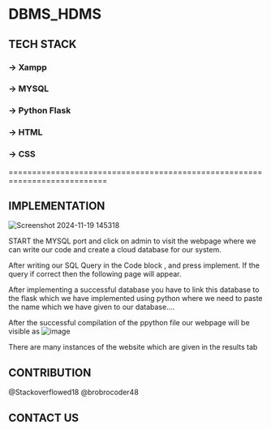 # DBMS_HDMS

## TECH STACK
### -> Xampp 
### -> MYSQL
### -> Python Flask

### -> HTML
### -> CSS
===========================================================================

## IMPLEMENTATION
  ![Screenshot 2024-11-19 145318](https://github.com/user-attachments/assets/f2ca9a5c-e9fc-4abf-bb37-c9e6ae0dc9c7)

  START the MYSQL port and click on admin to visit the webpage where we can write our code and create a cloud database for our system.
  
  
  After writing our SQL Query in the Code block , and press implement. If the query if correct then the following page will appear.

  
  After implementing a successful database you have to link this database to the flask which we have implemented using python
  where we need to paste the name which we have given to our database....

  After the successful compilation of the ppython file our webpage will be visible as
  ![image](https://github.com/user-attachments/assets/6b45bc91-d07d-412b-b305-88aa4d4c16e3)

  There are many instances of the website which are given in the results tab







## CONTRIBUTION
@Stackoverflowed18
@brobrocoder48
## CONTACT US
